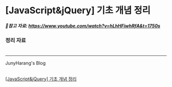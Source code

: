 # [JavaScript&jQuery] 기초 개념 정리

##### 참고 자료: https://www.youtube.com/watch?v=hLhHFiwhRfA&t=1750s

### 정리 자료<br><br>
---

JunyHarang's Blog<br><br>

[\[JavaScript&jQuery\] 기초 개념 정리](https://junyharang.tistory.com/201)